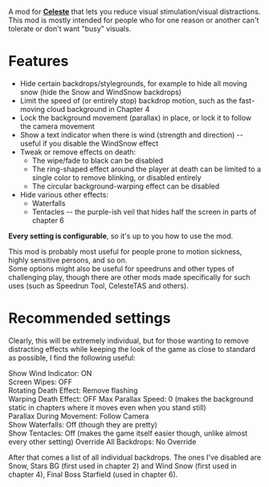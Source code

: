 A mod for **[Celeste](https://store.steampowered.com/app/504230/Celeste/)** that lets you reduce visual stimulation/visual distractions.  
This mod is mostly intended for people who for one reason or another can't tolerate or don't want "busy" visuals.

# Features

* Hide certain backdrops/stylegrounds, for example to hide all moving snow (hide the Snow and WindSnow backdrops)
* Limit the speed of (or entirely stop) backdrop motion, such as the fast-moving cloud background in Chapter 4
* Lock the background movement (parallax) in place, or lock it to follow the camera movement
* Show a text indicator when there is wind (strength and direction) -- useful if you disable the WindSnow effect
* Tweak or remove effects on death:
  - The wipe/fade to black can be disabled
  - The ring-shaped effect around the player at death can be limited to a single color to remove blinking, or disabled entirely
  - The circular background-warping effect can be disabled
* Hide various other effects:
  - Waterfalls
  - Tentacles -- the purple-ish veil that hides half the screen in parts of chapter 6

**Every setting is configurable**, so it's up to you how to use the mod.

This mod is probably most useful for people prone to motion sickness, highly sensitive persons, and so on.  
Some options might also be useful for speedruns and other types of challenging play, though there are other mods made specifically for such uses (such as Speedrun Tool, CelesteTAS and others).

# Recommended settings

Clearly, this will be extremely individual, but for those wanting to remove distracting effects while keeping the look of the game as close to standard as possible, I find the following useful:

Show Wind Indicator: ON  
Screen Wipes: OFF  
Rotating Death Effect: Remove flashing  
Warping Death Effect: OFF
Max Parallax Speed: 0 (makes the background static in chapters where it moves even when you stand still)  
Parallax During Movement: Follow Camera  
Show Waterfalls: Off (though they are pretty)  
Show Tentacles: Off (makes the game itself easier though, unlike almost every other setting)
Override All Backdrops: No Override  

After that comes a list of all individual backdrops. The ones I've disabled are Snow, Stars BG (first used in chapter 2) and Wind Snow (first used in chapter 4), Final Boss Starfield (used in chapter 6).
